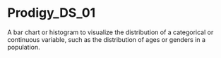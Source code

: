 # Prodigy_DS_01
A bar chart or histogram to visualize the distribution of a categorical or continuous variable, such as the distribution of ages or genders in a population.
